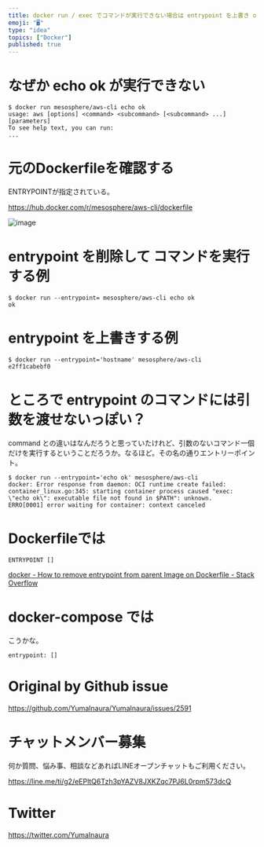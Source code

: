 ```yaml
---
title: docker run / exec でコマンドが実行できない場合は entrypoint を上書き or 削除してみる  ( #docker
emoji: "🖥"
type: "idea"
topics: ["Docker"]
published: true
---
```


# なぜか echo ok が実行できない


```
$ docker run mesosphere/aws-cli echo ok
usage: aws [options] <command> <subcommand> [<subcommand> ...] [parameters]
To see help text, you can run:
...
```

# 元のDockerfileを確認する

ENTRYPOINTが指定されている。

https://hub.docker.com/r/mesosphere/aws-cli/dockerfile

![image](https://user-images.githubusercontent.com/13635059/66723521-0846cf80-ee55-11e9-8046-1265357bce1f.png)

# entrypoint を削除して コマンドを実行する例

```
$ docker run --entrypoint= mesosphere/aws-cli echo ok
ok
```

# entrypoint を上書きする例

```
$ docker run --entrypoint='hostname' mesosphere/aws-cli
e2ff1cabebf0
```

# ところで entrypoint のコマンドには引数を渡せないっぽい？

command との違いはなんだろうと思っていたけれど、引数のないコマンド一個だけを実行するということだろうか。なるほど。その名の通りエントリーポイント。

```
$ docker run --entrypoint='echo ok' mesosphere/aws-cli
docker: Error response from daemon: OCI runtime create failed: container_linux.go:345: starting container process caused "exec: \"echo ok\": executable file not found in $PATH": unknown.
ERRO[0001] error waiting for container: context canceled
```

# Dockerfileでは

```
ENTRYPOINT []
```

[docker - How to remove entrypoint from parent Image on Dockerfile - Stack Overflow](https://stackoverflow.com/questions/40122152/how-to-remove-entrypoint-from-parent-image-on-dockerfile/40122359)

# docker-compose では

こうかな。

```
entrypoint: []
```

# Original by Github issue

https://github.com/YumaInaura/YumaInaura/issues/2591








<!-- Update From Qiita API -->

# チャットメンバー募集


何か質問、悩み事、相談などあればLINEオープンチャットもご利用ください。

https://line.me/ti/g2/eEPltQ6Tzh3pYAZV8JXKZqc7PJ6L0rpm573dcQ





# Twitter


https://twitter.com/YumaInaura


<!-- Update From Qiita API -->


